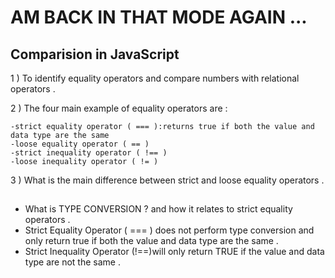 # AM BACK IN THAT MODE AGAIN ...

## Comparision in JavaScript

1 ) To identify equality operators and compare numbers with relational operators .

2 ) The four main example of equality operators are :

    -strict equality operator ( === ):returns true if both the value and data type are the same 
    -loose equality operator ( == )
    -strict inequality operator ( !== )
    -loose inequality operator ( != )

3 ) What is the main difference between strict and loose equality operators .

##

- What is TYPE CONVERSION ? and how it relates to strict equality operators .
- Strict Equality Operator ( === ) does not perform type conversion and only return true if both the value and data type are the same .
- Strict Inequality Operator (!==)will only return TRUE if the value and data type are not the same .